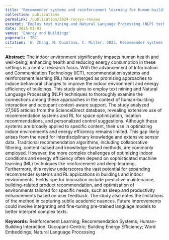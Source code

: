 ```yaml
---
title: "Recommender systems and reinforcement learning for human-building interaction and context aware support: A text mining-driven review of scientific literature"
collection: publications
permalink: /publication/2024-recsys-review
excerpt: 'Employ text mining and Natural Language Processing (NLP) techniques to thoroughly examine the connections among these approaches in the context of human-building interaction and occupant context-aware support.'
date: 2025-01-01
venue: 'Energy and Buildings'
paperurl: 'TBC'
citation: 'W. Zhang, M. Quintana, C. Miller, 2025, Recommender systems and reinforcement learning for human-building interaction and context aware support: A text mining-driven review of scientific literature, Energy and Buildings, 10.48550/arXiv.2411.08734.'
---
```


**Abstract:** The indoor environment significantly impacts human health and well-being; enhancing health and reducing energy consumption in these settings is a central research focus. With the advancement of Information and Communication Technology (ICT), recommendation systems and reinforcement learning (RL) have emerged as promising approaches to induce behavioral changes to improve the indoor environment and energy efficiency of buildings. This study aims to employ text mining and Natural Language Processing (NLP) techniques to thoroughly examine the connections among these approaches in the context of human-building interaction and occupant context-aware support. The study analyzed 27,595 articles from the ScienceDirect database, revealing extensive use of recommendation systems and RL for space optimization, location recommendations, and personalized control suggestions. Although these systems are broadly applied to specific content, their use in optimizing indoor environments and energy efficiency remains limited. This gap likely arises from the need for interdisciplinary knowledge and extensive sensor data. Traditional recommendation algorithms, including collaborative filtering, content-based and knowledge-based methods, are commonly employed. However, the more complex challenges of optimizing indoor conditions and energy efficiency often depend on sophisticated machine learning (ML) techniques like reinforcement and deep learning. Furthermore, this review underscores the vast potential for expanding recommender systems and RL applications in buildings and indoor environments. Fields ripe for innovation include predictive maintenance, building-related product recommendation, and optimization of environments tailored for specific needs, such as sleep and productivity enhancements based on user feedback. The study also notes the limitations of the method in capturing subtle academic nuances. Future improvements could involve integrating and fine-tuning pre-trained language models to better interpret complex texts.

**Keywords:** Reinforcement Learning; Recommendation Systems; Human-Building Interaction; Occupant-Centric; Building Energy Efficiency; Word Embeddings; Natural Language Processing
